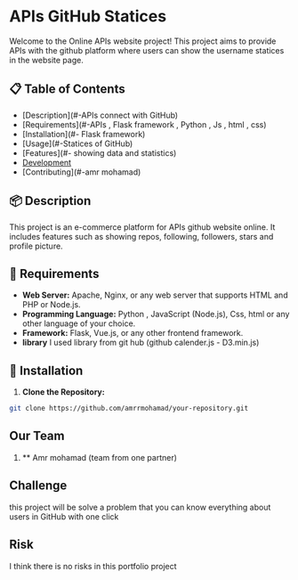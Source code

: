 # APIs GitHub Statices

Welcome to the Online APIs website project! This project aims to provide APIs with the github platform where users can show the username statices in the website page.

## 📋 Table of Contents

- [Description](#-APIs connect with GitHub)
- [Requirements](#-APIs , Flask framework , Python , Js , html , css)
- [Installation](#- Flask framework)
- [Usage](#-Statices of GitHub)
- [Features](#- showing data and statistics)
- [Development](#-amrrmohamad)
- [Contributing](#-amr mohamad)

## 📦 Description

This project is an e-commerce platform for APIs github website online. It includes features such as showing repos, following, followers, stars and profile picture.

## 🔧 Requirements

- **Web Server:** Apache, Nginx, or any web server that supports HTML and PHP or Node.js.
- **Programming Language:** Python , JavaScript (Node.js), Css, html or any other language of your choice.
- **Framework:** Flask, Vue.js, or any other frontend framework.
- **library** I used library from git hub (github calender.js - D3.min.js)

## 🚀 Installation

1. **Clone the Repository:**
```bash
git clone https://github.com/amrrmohamad/your-repository.git
```
## Our Team
1. ** Amr mohamad (team from one partner)

## Challenge
this project will be solve a problem that you can know everything about users in GitHub with one click

## Risk
I think there is no risks in this portfolio project

